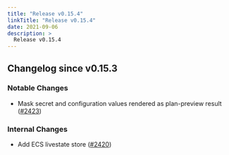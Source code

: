 ```yaml
---
title: "Release v0.15.4"
linkTitle: "Release v0.15.4"
date: 2021-09-06
description: >
  Release v0.15.4
---
```


## Changelog since v0.15.3

### Notable Changes
* Mask secret and configuration values rendered as plan-preview result ([#2423](https://github.com/pipe-cd/pipe/pull/2423))

### Internal Changes
* Add ECS livestate store ([#2420](https://github.com/pipe-cd/pipe/pull/2420))
